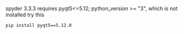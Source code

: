 spyder 3.3.3 requires pyqt5<=5.12; python_version >= "3", which is not installed
try this


``pip install pyqt5==5.12.0``
